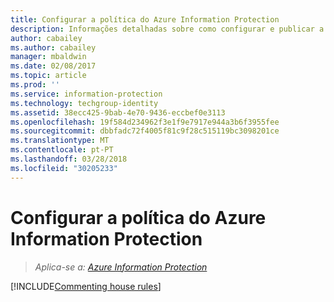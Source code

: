 ```yaml
---
title: Configurar a política do Azure Information Protection
description: Informações detalhadas sobre como configurar e publicar a política do Azure Information Protection.
author: cabailey
ms.author: cabailey
manager: mbaldwin
ms.date: 02/08/2017
ms.topic: article
ms.prod: ''
ms.service: information-protection
ms.technology: techgroup-identity
ms.assetid: 38ecc425-9bab-4e70-9436-eccbef0e3113
ms.openlocfilehash: 19f584d234962f3e1f9e7917e944a3b6f3955fee
ms.sourcegitcommit: dbbfadc72f4005f81c9f28c515119bc3098201ce
ms.translationtype: MT
ms.contentlocale: pt-PT
ms.lasthandoff: 03/28/2018
ms.locfileid: "30205233"
---
```

# <a name="configuring-the-azure-information-protection-policy"></a>Configurar a política do Azure Information Protection 

>*Aplica-se a: [Azure Information Protection](https://azure.microsoft.com/pricing/details/information-protection)*

[!INCLUDE[Commenting house rules](../includes/houserules.md)]
